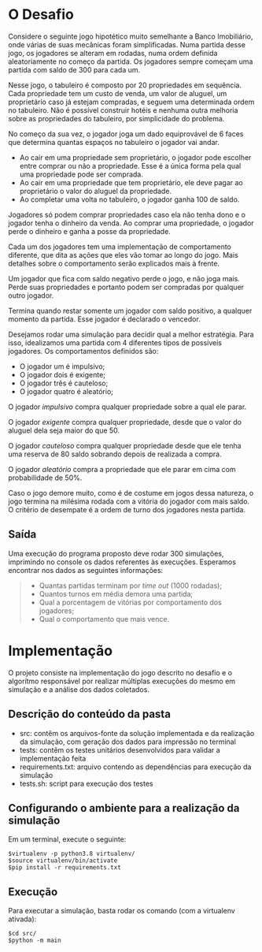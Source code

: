 # O Desafio

Considere o seguinte jogo hipotético muito semelhante a Banco Imobiliário, onde várias de suas mecânicas
foram simplificadas. Numa partida desse jogo, os jogadores se alteram em rodadas, numa ordem definida
aleatoriamente no começo da partida. Os jogadores sempre começam uma partida com saldo de 300 para
cada um.


Nesse jogo, o tabuleiro é composto por 20 propriedades em sequência. Cada propriedade tem um custo de
venda, um valor de aluguel, um proprietário caso já estejam compradas, e seguem uma determinada ordem no
tabuleiro. Não é possível construir hotéis e nenhuma outra melhoria sobre as propriedades do tabuleiro, por
simplicidade do problema.


No começo da sua vez, o jogador joga um dado equiprovável de 6 faces que determina quantas espaços no
tabuleiro o jogador vai andar.


- Ao cair em uma propriedade sem proprietário, o jogador pode escolher entre comprar ou não a
propriedade. Esse é a única forma pela qual uma propriedade pode ser comprada.
- Ao cair em uma propriedade que tem proprietário, ele deve pagar ao proprietário o valor do aluguel da
propriedade.
- Ao completar uma volta no tabuleiro, o jogador ganha 100 de saldo.


Jogadores só podem comprar propriedades caso ela não tenha dono e o jogador tenha o dinheiro da venda.
Ao comprar uma propriedade, o jogador perde o dinheiro e ganha a posse da propriedade.


Cada um dos jogadores tem uma implementação de comportamento diferente, que dita as ações que eles
vão tomar ao longo do jogo. Mais detalhes sobre o comportamento serão explicados mais à frente.


Um jogador que fica com saldo negativo perde o jogo, e não joga mais. Perde suas propriedades e portanto
podem ser compradas por qualquer outro jogador.


Termina quando restar somente um jogador com saldo positivo, a qualquer momento da partida. Esse jogador
é declarado o vencedor.


Desejamos rodar uma simulação para decidir qual a melhor estratégia. Para isso, idealizamos uma partida
com 4 diferentes tipos de possíveis jogadores. Os comportamentos definidos são:


- O jogador um é impulsivo;
- O jogador dois é exigente;
- O jogador três é cauteloso;
- O jogador quatro é aleatório;

O jogador *impulsivo* compra qualquer propriedade sobre a qual ele parar.


O jogador *exigente* compra qualquer propriedade, desde que o valor do aluguel dela seja maior do que 50.


O jogador *cauteloso* compra qualquer propriedade desde que ele tenha uma reserva de 80 saldo sobrando
depois de realizada a compra.


O jogador *aleatório* compra a propriedade que ele parar em cima com probabilidade de 50%.


Caso o jogo demore muito, como é de costume em jogos dessa natureza, o jogo termina na milésima rodada
com a vitória do jogador com mais saldo. O critério de desempate é a ordem de turno dos jogadores nesta
partida.


## Saída


Uma execução do programa proposto deve rodar 300 simulações, imprimindo no console os dados referentes
às execuções. Esperamos encontrar nos dados as seguintes informações:


> - Quantas partidas terminam por *time out* (1000 rodadas);
> - Quantos turnos em média demora uma partida;
> - Qual a porcentagem de vitórias por comportamento dos jogadores;
> - Qual o comportamento que mais vence.


# Implementação

O projeto consiste na implementação do jogo descrito no desafio e o algorítmo responsável por realizar
múltiplas execuções do mesmo em simulação e a análise dos dados coletados.

## Descrição do conteúdo da pasta

- src: contêm os arquivos-fonte da solução implementada e da realização da simulação, com geração dos
dados para impressão no terminal
- tests: contêm os testes unitários desenvolvidos para validar a implementação feita
- requirements.txt: arquivo contendo as dependências para execução da simulação
- tests.sh: script para execução dos testes

## Configurando o ambiente para a realização da simulação

Em um terminal, execute o seguinte:

```
$virtualenv -p python3.8 virtualenv/
$source virtualenv/bin/activate
$pip install -r requirements.txt
```

## Execução

Para executar a simulação, basta rodar os comando (com a virtualenv ativada):

```
$cd src/
$python -m main
```
    